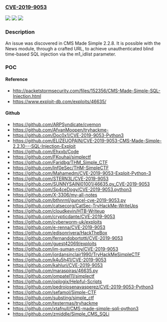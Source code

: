 ### [CVE-2019-9053](https://cve.mitre.org/cgi-bin/cvename.cgi?name=CVE-2019-9053)
![](https://img.shields.io/static/v1?label=Product&message=n%2Fa&color=blue)
![](https://img.shields.io/static/v1?label=Version&message=n%2Fa&color=blue)
![](https://img.shields.io/static/v1?label=Vulnerability&message=n%2Fa&color=brighgreen)

### Description

An issue was discovered in CMS Made Simple 2.2.8. It is possible with the News module, through a crafted URL, to achieve unauthenticated blind time-based SQL injection via the m1_idlist parameter.

### POC

#### Reference
- http://packetstormsecurity.com/files/152356/CMS-Made-Simple-SQL-Injection.html
- https://www.exploit-db.com/exploits/46635/

#### Github
- https://github.com/ARPSyndicate/cvemon
- https://github.com/AfvanMoopen/tryhackme-
- https://github.com/Doc0x1/CVE-2019-9053-Python3
- https://github.com/ELIZEUOPAIN/CVE-2019-9053-CMS-Made-Simple-2.2.10---SQL-Injection-Exploit
- https://github.com/Ehxxb/Code
- https://github.com/FKouhai/simplectf
- https://github.com/Faridbg/THM_Simple_CTF
- https://github.com/Inf0eSec/THM-SimpleCTF
- https://github.com/Mahamedm/CVE-2019-9053-Exploit-Python-3
- https://github.com/STERN3L/CVE-2019-9053
- https://github.com/SUNNYSAINI01001/46635.py_CVE-2019-9053
- https://github.com/Sp4ceDogy/CVE-2019-9053.python3
- https://github.com/X-3306/my-all-notes
- https://github.com/bthnrml/guncel-cve-2019-9053.py
- https://github.com/catsecorg/CatSec-TryHackMe-WriteUps
- https://github.com/cloudkevin/HTB-Writeup
- https://github.com/crypticdante/CVE-2019-9053
- https://github.com/cyberworm-uk/exploits
- https://github.com/e-renna/CVE-2019-9053
- https://github.com/edisonrivera/HackTheBox
- https://github.com/fernandobortotti/CVE-2019-9053
- https://github.com/guest42069/exploits
- https://github.com/im-suman-roy/CVE-2019-9053
- https://github.com/jordansinclair1990/TryHackMeSimpleCTF
- https://github.com/k4u5h41/CVE-2019-9053
- https://github.com/kahluri/CVE-2019-9053
- https://github.com/maraspiras/46635.py
- https://github.com/ompatel11/simplectf
- https://github.com/oplogix/Helpful-Scripts
- https://github.com/pedrojosenavasperez/CVE-2019-9053-Python3
- https://github.com/sefamol/Simple-CTF
- https://github.com/substing/simple_ctf
- https://github.com/testermas/tryhackme
- https://github.com/xtafnull/CMS-made-simple-sqli-python3
- https://github.com/zmiddle/Simple_CMS_SQLi

